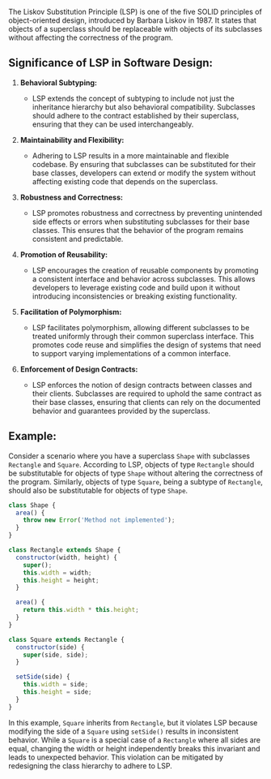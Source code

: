The Liskov Substitution Principle (LSP) is one of the five SOLID principles of object-oriented design, introduced by Barbara Liskov in 1987. It states that objects of a superclass should be replaceable with objects of its subclasses without affecting the correctness of the program.

## Significance of LSP in Software Design:

1. **Behavioral Subtyping:**
   - LSP extends the concept of subtyping to include not just the inheritance hierarchy but also behavioral compatibility. Subclasses should adhere to the contract established by their superclass, ensuring that they can be used interchangeably.

2. **Maintainability and Flexibility:**
   - Adhering to LSP results in a more maintainable and flexible codebase. By ensuring that subclasses can be substituted for their base classes, developers can extend or modify the system without affecting existing code that depends on the superclass.

3. **Robustness and Correctness:**
   - LSP promotes robustness and correctness by preventing unintended side effects or errors when substituting subclasses for their base classes. This ensures that the behavior of the program remains consistent and predictable.

4. **Promotion of Reusability:**
   - LSP encourages the creation of reusable components by promoting a consistent interface and behavior across subclasses. This allows developers to leverage existing code and build upon it without introducing inconsistencies or breaking existing functionality.

5. **Facilitation of Polymorphism:**
   - LSP facilitates polymorphism, allowing different subclasses to be treated uniformly through their common superclass interface. This promotes code reuse and simplifies the design of systems that need to support varying implementations of a common interface.

6. **Enforcement of Design Contracts:**
   - LSP enforces the notion of design contracts between classes and their clients. Subclasses are required to uphold the same contract as their base classes, ensuring that clients can rely on the documented behavior and guarantees provided by the superclass.

## Example:
Consider a scenario where you have a superclass `Shape` with subclasses `Rectangle` and `Square`. According to LSP, objects of type `Rectangle` should be substitutable for objects of type `Shape` without altering the correctness of the program. Similarly, objects of type `Square`, being a subtype of `Rectangle`, should also be substitutable for objects of type `Shape`.

```javascript
class Shape {
  area() {
    throw new Error('Method not implemented');
  }
}

class Rectangle extends Shape {
  constructor(width, height) {
    super();
    this.width = width;
    this.height = height;
  }

  area() {
    return this.width * this.height;
  }
}

class Square extends Rectangle {
  constructor(side) {
    super(side, side);
  }

  setSide(side) {
    this.width = side;
    this.height = side;
  }
}
```

In this example, `Square` inherits from `Rectangle`, but it violates LSP because modifying the side of a `Square` using `setSide()` results in inconsistent behavior. While a `Square` is a special case of a `Rectangle` where all sides are equal, changing the width or height independently breaks this invariant and leads to unexpected behavior. This violation can be mitigated by redesigning the class hierarchy to adhere to LSP.
